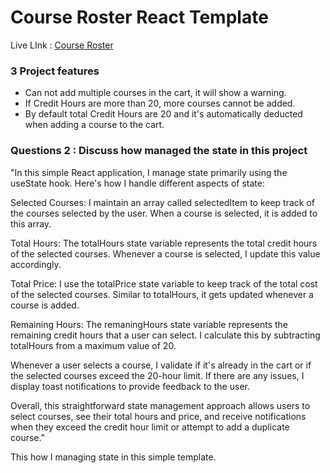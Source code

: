# Course Roster React Template

Live LInk : [Course Roster](https://silly-profiterole-27638f.netlify.app/)

### 3 Project features

- Can not add multiple courses in the cart, it will show a warning.
- If Credit Hours are more than 20, more courses cannot be added. 
- By default total Credit Hours are 20 and it's automatically deducted when adding a course to the cart.

### Questions 2 : Discuss how managed the state in this project

"In this simple React application, I manage state primarily using the useState hook. Here's how I handle different aspects of state:

Selected Courses: I maintain an array called selectedItem to keep track of the courses selected by the user. When a course is selected, it is added to this array.

Total Hours: The totalHours state variable represents the total credit hours of the selected courses. Whenever a course is selected, I update this value accordingly.

Total Price: I use the totalPrice state variable to keep track of the total cost of the selected courses. Similar to totalHours, it gets updated whenever a course is added.

Remaining Hours: The remaningHours state variable represents the remaining credit hours that a user can select. I calculate this by subtracting totalHours from a maximum value of 20.

Whenever a user selects a course, I validate if it's already in the cart or if the selected courses exceed the 20-hour limit. If there are any issues, I display toast notifications to provide feedback to the user.

Overall, this straightforward state management approach allows users to select courses, see their total hours and price, and receive notifications when they exceed the credit hour limit or attempt to add a duplicate course."

This how I managing state in this simple template. 